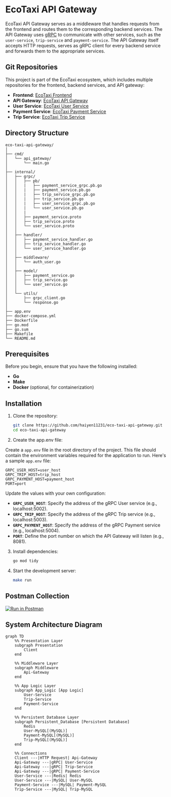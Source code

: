 # EcoTaxi API Gateway

EcoTaxi API Gateway serves as a middleware that handles requests from the frontend and routes them to the corresponding backend services. The API Gateway uses [gRPC](https://grpc.io/docs/languages/go/quickstart/) to communicate with other services, such as the `user-service`, `trip-service` and `payment-service`. The API Gateway itself accepts HTTP requests, serves as gRPC client for every backend service and forwards them to the appropriate services.

## Git Repositories

This project is part of the EcoTaxi ecosystem, which includes multiple repositories for the frontend, backend services, and API gateway:

- **Frontend**: [EcoTaxi Frontend](https://github.com/haiyen11231/eco-taxi-frontend.git)
- **API Gateway**: [EcoTaxi API Gateway](https://github.com/haiyen11231/eco-taxi-api-gateway.git)
- **User Service**: [EcoTaxi User Service](https://github.com/haiyen11231/eco-taxi-backend-user-service.git)
- **Payment Service**: [EcoTaxi Payment Service](https://github.com/AWYS7/eco-taxi-payment-service.git)
- **Trip Service**: [EcoTaxi Trip Service](https://github.com/lukea11/eco-taxi-backend-trip-service.git)

## Directory Structure

```plaintext
eco-taxi-api-gateway/
│
├── cmd/
│   └── api_gateway/
│       └── main.go
│
├── internal/
│   ├── grpc/
│   │   ├── pb/
│   │   |   ├── payment_service_grpc.pb.go
│   │   |   ├── payment_service.pb.go
│   │   |   ├── trip_service_grpc.pb.go
│   │   |   ├── trip_service.pb.go
│   │   |   ├── user_service_grpc.pb.go
│   │   |   └── user_service.pb.go
│   │   |
│   │   ├── payment_service.proto
│   │   ├── trip_service.proto
│   │   └── user_service.proto
│   │
│   ├── handler/
│   │   ├── payment_service_handler.go
│   │   ├── trip_service_handler.go
│   │   └── user_service_handler.go
│   │
│   ├── middleware/
│   │   └── auth_user.go
│   │
│   ├── model/
│   │   ├── payment_service.go
│   │   ├── trip_service.go
│   │   └── user_service.go
│   │
│   └── utils/
│       ├── grpc_client.go
│       └── response.go
│
├── app.env
├── docker-compose.yml
├── Dockerfile
├── go.mod
├── go.sum
├── Makefile
└── README.md
```

## Prerequisites

Before you begin, ensure that you have the following installed:

- **Go**
- **Make**
- **Docker** (optional, for containerization)

## Installation

1. Clone the repository:

   ```bash
   git clone https://github.com/haiyen11231/eco-taxi-api-gateway.git
   cd eco-taxi-api-gateway
   ```

2. Create the app.env file:

Create a `app.env` file in the root directory of the project. This file should contain the environment variables required for the application to run. Here's a sample `app.env` file:

```env
GRPC_USER_HOST=user_host
GRPC_TRIP_HOST=trip_host
GRPC_PAYMENT_HOST=payment_host
PORT=port
```

Update the values with your own configuration:

- **`GRPC_USER_HOST`**: Specify the address of the gRPC User service (e.g., localhost:5002).
- **`GRPC_TRIP_HOST`**: Specify the address of the gRPC Trip service (e.g., localhost:5003).
- **`GRPC_PAYMENT_HOST`**: Specify the address of the gRPC Payment service (e.g., localhost:5004).
- **`PORT`**: Define the port number on which the API Gateway will listen (e.g., 8081).

3. Install dependencies:

   ```bash
   go mod tidy
   ```

4. Start the development server:

   ```bash
   make run
   ```

## Postman Collection

[![Run in Postman](https://run.pstmn.io/button.svg)](https://web.postman.co/workspace/Eco-Taxi-Project~f9485719-23fa-4af6-b313-a8d852ab1233/overview)

## System Architecture Diagram

```mermaid
graph TD
    %% Presentation Layer
    subgraph Presentation
        Client
    end

    %% Middleware Layer
    subgraph Middleware
        Api-Gateway
    end

    %% App Logic Layer
    subgraph App_Logic [App Logic]
        User-Service
        Trip-Service
        Payment-Service
    end

    %% Persistent Database Layer
    subgraph Persistent_Database [Persistent Database]
        Redis
        User-MySQL[(MySQL)]
        Payment-MySQL[(MySQL)]
        Trip-MySQL[(MySQL)]
    end

    %% Connections
    Client ---|HTTP Request| Api-Gateway
    Api-Gateway ---|gRPC| User-Service
    Api-Gateway ---|gRPC| Trip-Service
    Api-Gateway ---|gRPC| Payment-Service
    User-Service ---|Redis| Redis
    User-Service ---|MySQL| User-MySQL
    Payment-Service ---|MySQL| Payment-MySQL
    Trip-Service ---|MySQL| Trip-MySQL

```
